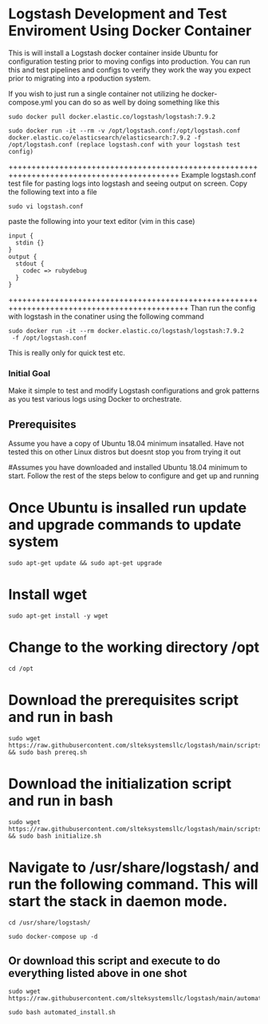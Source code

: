 # Logstash Development and Test Enviroment Using Docker Container

This is will install a Logstash docker container inside Ubuntu for configuration testing prior to moving configs into production.  You can run this and test pipelines and configs to verify they work the way you expect prior to migrating into a rpoduction system. 

If you wish to just run a single container not utilizing he docker-compose.yml you can do so as well by doing something like this
```
sudo docker pull docker.elastic.co/logstash/logstash:7.9.2
```
```
sudo docker run -it --rm -v /opt/logstash.conf:/opt/logstash.conf docker.elastic.co/elasticsearch/elasticsearch:7.9.2 -f /opt/logstash.conf (replace logstash.conf with your logstash test config)
```
+++++++++++++++++++++++++++++++++++++++++++++++++++++++++++++++++++++++++++++++++++++++++++
Example logstash.conf test file for pasting logs into logstash and seeing output on screen.  Copy the following text into a file 
```
sudo vi logstash.conf 
```
paste the following into your text editor (vim in this case)

```
input {
  stdin {}
}
output {
  stdout {
    codec => rubydebug
  }
}
```
+++++++++++++++++++++++++++++++++++++++++++++++++++++++++++++++++++++++++++++++++++++++++++++
Than run the config with logstash in the conatiner using the following command
```
sudo docker run -it --rm docker.elastic.co/logstash/logstash:7.9.2
 -f /opt/logstash.conf
```
This is really only for quick test etc.  

### Initial Goal

Make it simple to test and modify Logstash configurations and grok patterns as you test various logs using Docker to orchestrate.


## Prerequisites
Assume you have a copy of Ubuntu 18.04 minimum insatalled.  Have not tested this on other Linux distros but doesnt stop you from trying it out

#Assumes you have downloaded and installed Ubuntu 18.04 minimum to start. Follow the rest of the steps below to configure and get up and running

# Once Ubuntu is insalled run update and upgrade commands to update system
```
sudo apt-get update && sudo apt-get upgrade
```
# Install wget
```
sudo apt-get install -y wget
```
# Change to the working directory /opt
```
cd /opt
```
# Download the prerequisites script and run in bash
```
sudo wget https://raw.githubusercontent.com/slteksystemsllc/logstash/main/scripts/prereq.sh && sudo bash prereq.sh
```
# Download the initialization script and run in bash
```
sudo wget https://raw.githubusercontent.com/slteksystemsllc/logstash/main/scripts/initialize.sh && sudo bash initialize.sh
```
# Navigate to /usr/share/logstash/ and run the following command.  This will start the stack in daemon mode.
```
cd /usr/share/logstash/
```
```
sudo docker-compose up -d
```
## Or download this script and execute to do everything listed above in one shot
```
sudo wget https://raw.githubusercontent.com/slteksystemsllc/logstash/main/automated_install.sh
```
```
sudo bash automated_install.sh
```

